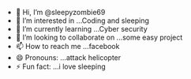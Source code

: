 - 👋 Hi, I’m @sleepyzombie69
- 👀 I’m interested in ...Coding and sleeping
- 🌱 I’m currently learning ...Cyber security
- 💞️ I’m looking to collaborate on ...some easy project
- 📫 How to reach me ...facebook 
- 😄 Pronouns: ...attack helicopter
- ⚡ Fun fact: ...i love sleeping

<!---
sleepyzombie69/sleepyzombie69 is a ✨ special ✨ repository because its `README.md` (this file) appears on your GitHub profile.
You can click the Preview link to take a look at your changes.
--->
